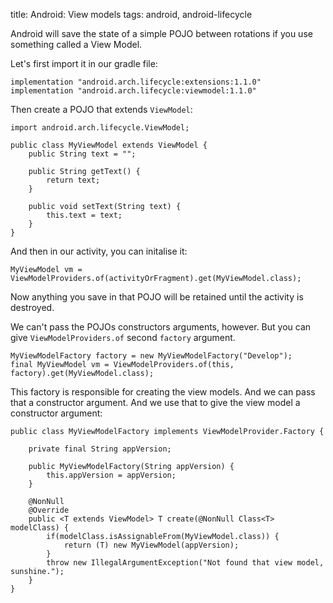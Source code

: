 title: Android: View models
tags: android, android-lifecycle

Android will save the state of a simple POJO between rotations if you use something called a View Model.

Let's first import it in our gradle file:

```
implementation "android.arch.lifecycle:extensions:1.1.0"
implementation "android.arch.lifecycle:viewmodel:1.1.0"
```

Then create a POJO that extends `ViewModel`:

```
import android.arch.lifecycle.ViewModel;

public class MyViewModel extends ViewModel {
    public String text = "";

    public String getText() {
        return text;
    }

    public void setText(String text) {
        this.text = text;
    }
}
```

And then in our activity, you can initalise it:

```
MyViewModel vm = ViewModelProviders.of(activityOrFragment).get(MyViewModel.class);
```

Now anything you save in that POJO will be retained until the activity is destroyed.

We can't pass the POJOs constructors arguments, however. But you can give `ViewModelProviders.of` second `factory` argument.

```
MyViewModelFactory factory = new MyViewModelFactory("Develop");
final MyViewModel vm = ViewModelProviders.of(this, factory).get(MyViewModel.class);
```

This factory is responsible for creating the view models. And we can pass that a constructor argument. And we use that to give the view model a constructor argument:

```
public class MyViewModelFactory implements ViewModelProvider.Factory {

    private final String appVersion;

    public MyViewModelFactory(String appVersion) {
        this.appVersion = appVersion;
    }

    @NonNull
    @Override
    public <T extends ViewModel> T create(@NonNull Class<T> modelClass) {
        if(modelClass.isAssignableFrom(MyViewModel.class)) {
            return (T) new MyViewModel(appVersion);
        }
        throw new IllegalArgumentException("Not found that view model, sunshine.");
    }
}
```
